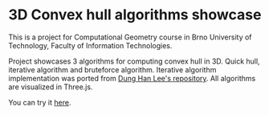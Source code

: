 # 3D Convex hull algorithms showcase

This is a project for Computational Geometry course in Brno University of Technology, Faculty of Information Technologies.

Project showcases 3 algorithms for computing convex hull in 3D. Quick hull, iterative algorithm and bruteforce algorithm. Iterative algorithm implementation was ported from [Dung Han Lee's repository](https://github.com/Dung-Han-Lee/Convexhull-3D-Implementation-of-incremental-convexhull-algorithm). All algorithms are visualized in Three.js.

You can try it [here](https://jkotoun.github.io/vge-3d_convex_hull/).

